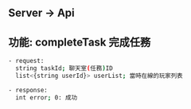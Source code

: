 ## Server -> Api

## 功能: completeTask 完成任務

```bash
- request:
  string taskId; 聊天室(任務)ID
  list<{string userId}> userList; 當時在線的玩家列表
```

```bash
- response:
  int error; 0: 成功
```
